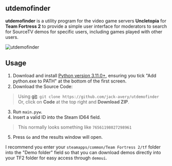 ## utdemofinder

**utdemofinder** is a utility program for the video game servers **Uncletopia** for **Team Fortress 2** to provide a simple user interface for moderators to search for SourceTV demos for specific users, including games played with other users.

![utdemofinder](https://cdn.discordapp.com/attachments/488850419301220352/1084981187388375100/image.png)

## Usage
1. Download and install [Python version 3.11.0+](https://www.python.org/downloads/), ensuring you tick "Add python.exe to PATH" at the bottom of the first screen.
2. Download the Source Code:
> Using [git](https://git-scm.com/downloads): `git clone https://github.com/jack-avery/utdemofinder` <br/>
> Or, click on **Code** at the top right and **Download ZIP**.
3. Run `main.pyw`.
4. Insert a valid ID into the Steam ID64 field.
> This normally looks something like `76561198027298961`<br/>
5. Press `Go` and the results window will open.

I recommend you enter your `steamapps/common/Team Fortress 2/tf` folder into the "Demo folder" field so that you can download demos directly into your TF2 folder for easy access through `demoui`.
